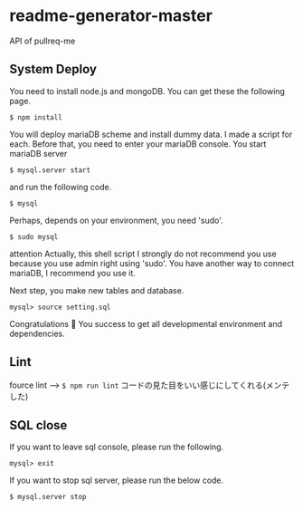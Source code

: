 # readme-generator-master

API of pullreq-me

## System Deploy

You need to install node.js and mongoDB. You can get these the following page.

`$ npm install`

You will deploy mariaDB scheme and install dummy data. I made a script for each. Before that, you need to enter your mariaDB console. You start mariaDB server

`$ mysql.server start`

and run the following code.

`$ mysql`

Perhaps, depends on your environment, you need 'sudo'.

`$ sudo mysql`

attention Actually, this shell script I strongly do not recommend you use because you use admin right using 'sudo'. You have another way to connect mariaDB, I recommend you use it.

Next step, you make new tables and database.

`mysql> source setting.sql`

Congratulations 🍻
You success to get all developmental environment and dependencies.

## Lint

fource lint -->
`$ npm run lint`
コードの見た目をいい感じにしてくれる(メンテした)

## SQL close

If you want to leave sql console, please run the following.

`mysql> exit`

If you want to stop sql server, please run the below code.

`$ mysql.server stop`
